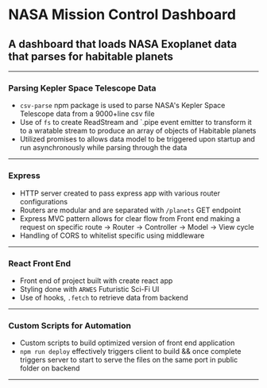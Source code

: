 # NASA Mission Control Dashboard
## A dashboard that loads NASA Exoplanet data that parses for habitable planets
---
### Parsing Kepler Space Telescope Data
  * `csv-parse` npm package is used to parse NASA's Kepler Space Telescope data from a 9000+line csv file
  * Use of `fs` to create ReadStream and `.pipe event emitter to transform it to a wratable stream to produce an array of objects of Habitable planets
  * Utilized promises to allows data model to be triggered upon startup and run asynchronously while parsing through the data

---
### Express
  * HTTP server created to pass express app with various router configurations
  * Routers are modular and are separated with `/planets` GET endpoint
  * Express MVC pattern allows for clear flow from Front end making a request on specific route -> Router -> Controller -> Model -> View cycle
  * Handling of CORS to whitelist specific using middleware
---
### React Front End
  * Front end of project built with create react app
  * Styling done with `ARWES` Futuristic Sci-Fi UI
  * Use of hooks, `.fetch` to retrieve data from backend
---
### Custom Scripts for Automation
  * Custom scripts to build optimized version of front end application
  * `npm run deploy` effectively triggers client to build && once complete triggers server to start to serve the files on the same port in public folder on backend
---
